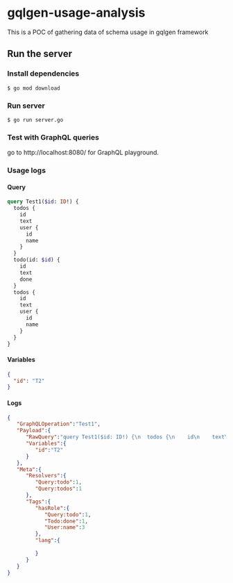 # gqlgen-usage-analysis
This is a POC of gathering data of schema usage in gqlgen framework

## Run the server
### Install dependencies
```
$ go mod download
```

### Run server
```
$ go run server.go
```

### Test with GraphQL queries
go to http://localhost:8080/ for GraphQL playground.

### Usage logs
#### Query
```graphql
query Test1($id: ID!) {
  todos {
    id
    text
    user {
      id
      name
    }
  }
  todo(id: $id) {
    id
    text
    done
  }
  todos {
    id
    text
    user {
      id
      name
    }
  }
}
```
#### Variables
```json
{
  "id": "T2"
}
```
#### Logs
```json
{
   "GraphQLOperation":"Test1",
   "Payload":{
      "RawQuery":"query Test1($id: ID!) {\n  todos {\n    id\n    text\n    user {\n      id\n      name\n    }\n  }\n  todo(id: $id) {\n    id\n    text\n    done\n  }\n  todos {\n    id\n    text\n    user {\n      id\n      name\n    }\n  }\n}",
      "Variables":{
         "id":"T2"
      }
   },
   "Meta":{
      "Resolvers":{
         "Query:todo":1,
         "Query:todos":1
      },
      "Tags":{
         "hasRole":{
            "Query:todo":1,
            "Todo:done":1,
            "User:name":3
         },
         "lang":{
            
         }
      }
   }
}
```